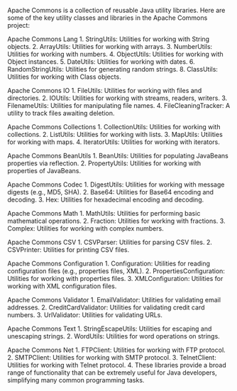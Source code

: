 Apache Commons is a collection of reusable Java utility libraries. Here are some of the key utility classes and libraries in the Apache Commons project:

Apache Commons Lang
    1. StringUtils: Utilities for working with String objects.
    2. ArrayUtils: Utilities for working with arrays.
    3. NumberUtils: Utilities for working with numbers.
    4. ObjectUtils: Utilities for working with Object instances.
    5. DateUtils: Utilities for working with dates.
    6. RandomStringUtils: Utilities for generating random strings.
    8. ClassUtils: Utilities for working with Class objects.

Apache Commons IO
    1. FileUtils: Utilities for working with files and directories.
    2. IOUtils: Utilities for working with streams, readers, writers.
    3. FilenameUtils: Utilities for manipulating file names.
    4. FileCleaningTracker: A utility to track files awaiting deletion.

Apache Commons Collections
    1. CollectionUtils: Utilities for working with collections.
    2. ListUtils: Utilities for working with lists.
    3. MapUtils: Utilities for working with maps.
    4. IteratorUtils: Utilities for working with iterators.

Apache Commons BeanUtils
    1. BeanUtils: Utilities for populating JavaBeans properties via reflection.
    2. PropertyUtils: Utilities for working with properties of JavaBeans.

Apache Commons Codec
    1. DigestUtils: Utilities for working with message digests (e.g., MD5, SHA).
    2. Base64: Utilities for Base64 encoding and decoding.
    3. Hex: Utilities for hexadecimal encoding and decoding.

Apache Commons Math
    1. MathUtils: Utilities for performing basic mathematical operations.
    2. Fraction: Utilities for working with fractions.
    3. Complex: Utilities for working with complex numbers. 

Apache Commons CSV
    1. CSVParser: Utilities for parsing CSV files.
    2. CSVPrinter: Utilities for printing CSV files.

Apache Commons Configuration
    1. Configuration: Utilities for reading configuration files (e.g., properties files, XML).
    2. PropertiesConfiguration: Utilities for working with properties files.
    3. XMLConfiguration: Utilities for working with XML configuration files.

Apache Commons Validator
    1. EmailValidator: Utilities for validating email addresses.
    2. CreditCardValidator: Utilities for validating credit card numbers.
    3. UrlValidator: Utilities for validating URLs.

Apache Commons Text
    1. StringEscapeUtils: Utilities for escaping and unescaping strings.
    2. WordUtils: Utilities for word operations on strings.

Apache Commons Net
    1. FTPClient: Utilities for working with FTP protocol.
    2. SMTPClient: Utilities for working with SMTP protocol.
    3. TelnetClient: Utilities for working with Telnet protocol.
    4. These libraries provide a broad range of functionality that can be extremely useful for Java developers, 
    simplifying many common programming tasks.



